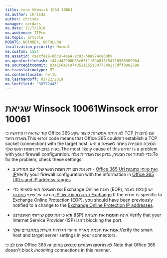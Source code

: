 ```yaml
---
title: שגיאת Winsock 1554 10061
ms.author: chrisda
author: chrisda
manager: serdars
ms.date: 12/7/2018
ms.audience: ITPro
ms.topic: article
ROBOTS: NOINDEX, NOFOLLOW
localization_priority: Normal
ms.custom: 1554
ms.assetid: caecfa19-86c9-4aa4-9c83-b8a974ce60b9
ms.openlocfilehash: f44ed42906b85e63f1f694813f54710906969904
ms.sourcegitcommit: 03a156a9c9740521155a30775492c7dff0982588
ms.translationtype: MT
ms.contentlocale: he-IL
ms.lasthandoff: 03/22/2019
ms.locfileid: "30772443"
---
```

# <a name="winsock-error-10061"></a><span data-ttu-id="1a670-102">שגיאת Winsock 10061</span><span class="sxs-lookup"><span data-stu-id="1a670-102">Winsock error 10061</span></span>

<span data-ttu-id="1a670-103">קוד שגיאה זו פירושה כי Office 365 לא היתה אפשרות ליצור שקע TCP (חיבור) עם מארח היעד.</span><span class="sxs-lookup"><span data-stu-id="1a670-103">This error code means that Office 365 couldn't establish a TCP socket (connection) with the target host.</span></span> <span data-ttu-id="1a670-104">הסיבה הסבירה ביותר לשגיאה זו היא בעיה בתצורת חומת האש שלך.</span><span class="sxs-lookup"><span data-stu-id="1a670-104">The most likely cause of this error is a problem with your firewall configuration.</span></span> <span data-ttu-id="1a670-105">כדי לפתור את הבעיה, בדוק את הגדרות אלה:</span><span class="sxs-lookup"><span data-stu-id="1a670-105">To fix the problem, check these settings:</span></span>
  
- <span data-ttu-id="1a670-106">ודא את תצורת חומת האש שלך עם המידע ב- [Office 365 Url ואת טווחי כתובות IP](https://docs.microsoft.com/office365/enterprise/urls-and-ip-address-ranges)</span><span class="sxs-lookup"><span data-stu-id="1a670-106">Verify your firewall configuration with the information in [Office 365 URLs and IP address ranges](https://docs.microsoft.com/office365/enterprise/urls-and-ip-address-ranges)</span></span>
    
- <span data-ttu-id="1a670-107">אם השגיאה הוא ספציפי כדי Exchange Online הגנה (EOP), יש קיבלת בעבר הודעה על שינוי [כתובות IP הגנה מקוונת של Exchange](https://docs.microsoft.com/office365/SecurityCompliance/eop/exchange-online-protection-ip-addresses).</span><span class="sxs-lookup"><span data-stu-id="1a670-107">If the error is specific to Exchange Online Protection (EOP), you should have been previously notified to a change to the [Exchange Online Protection IP addresses](https://docs.microsoft.com/office365/SecurityCompliance/eop/exchange-online-protection-ip-addresses).</span></span>
    
- <span data-ttu-id="1a670-108">ודא כי את ספק שירותי האינטרנט (ISP) אינה חוסמת את היציאה.</span><span class="sxs-lookup"><span data-stu-id="1a670-108">Verify that your Internet Service Provider (ISP) isn't blocking the port.</span></span>
    
- <span data-ttu-id="1a670-109">אמת את חכמה מארח והיעד הגדרות השרת במחברים שלך.</span><span class="sxs-lookup"><span data-stu-id="1a670-109">Verify the smart host and target server settings in your connectors.</span></span>
    
<span data-ttu-id="1a670-110">שים לב כי Office 365 לא תחסום חיבורים *נכנסים* באופן זה.</span><span class="sxs-lookup"><span data-stu-id="1a670-110">Note that Office 365 doesn't block  *incoming*  connections in this manner.</span></span> 
  

